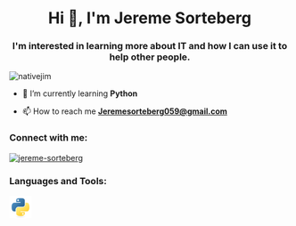 <h1 align="center">Hi 👋, I'm Jereme Sorteberg</h1>
<h3 align="center">I'm interested in learning more about IT and how I can use it to help other people.</h3>

<p align="left"> <img src="https://komarev.com/ghpvc/?username=nativejim&label=Profile%20views&color=0e75b6&style=flat" alt="nativejim" /> </p>

- 🌱 I’m currently learning **Python**

- 📫 How to reach me **Jeremesorteberg059@gmail.com**

<h3 align="left">Connect with me:</h3>
<p align="left">
<a href="https://linkedin.com/in/jereme-sorteberg" target="blank"><img align="center" src="https://raw.githubusercontent.com/rahuldkjain/github-profile-readme-generator/master/src/images/icons/Social/linked-in-alt.svg" alt="jereme-sorteberg" height="30" width="40" /></a>
</p>

<h3 align="left">Languages and Tools:</h3>
<p align="left"> <a href="https://www.python.org" target="_blank" rel="noreferrer"> <img src="https://raw.githubusercontent.com/devicons/devicon/master/icons/python/python-original.svg" alt="python" width="40" height="40"/> </a> </p>

